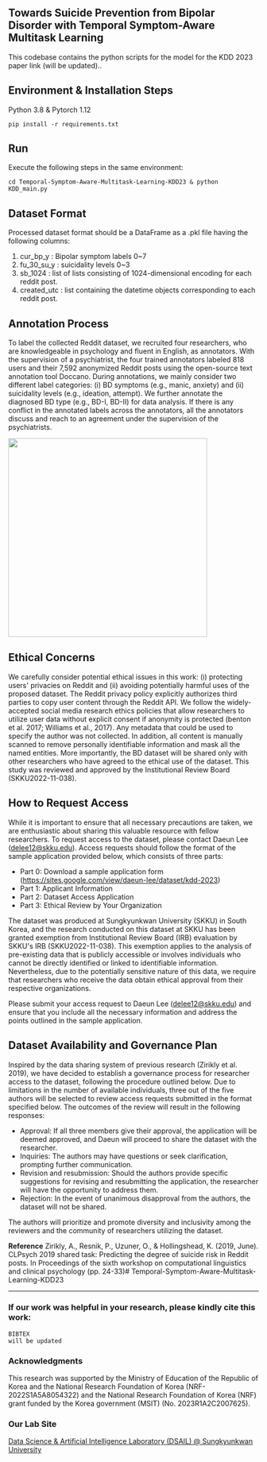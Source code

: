 ## Towards Suicide Prevention from Bipolar Disorder with Temporal Symptom-Aware Multitask Learning
This codebase contains the python scripts for the model for the KDD 2023 paper link (will be updated)..

## Environment & Installation Steps
Python 3.8 & Pytorch 1.12
```
pip install -r requirements.txt
```

## Run
Execute the following steps in the same environment:
```
cd Temporal-Symptom-Aware-Multitask-Learning-KDD23 & python KDD_main.py
```

## Dataset Format
Processed dataset format should be a DataFrame as a .pkl file having the following columns:
1. cur_bp_y : Bipolar symptom labels 0~7 
2. fu_30_su_y : suicidality levels 0~3
3. sb_1024 : list of lists consisting of 1024-dimensional encoding for each reddit post.
4. created_utc : list containing the datetime objects corresponding to each reddit post.


## Annotation Process
To label the collected Reddit dataset, we recruited four researchers, who are knowledgeable in psychology and fluent in English, as annotators. With the supervision of a psychiatrist, the four trained annotators labeled 818 users and their 7,592 anonymized Reddit posts using the open-source text annotation tool Doccano. During annotations, we mainly consider two different label categories: (i) BD symptoms (e.g., manic, anxiety) and (ii) suicidality levels (e.g., ideation, attempt). We further annotate the diagnosed BD type (e.g., BD-I, BD-II) for data analysis. If there is any conflict in the annotated labels across the annotators, all the annotators discuss and reach to an agreement under the supervision of the psychiatrists. 

<img src = "img/dataset.png" width="400">

## Ethical Concerns
We carefully consider potential ethical issues in this work: (i) protecting users' privacies on Reddit and (ii) avoiding potentially harmful uses of the proposed dataset. The Reddit privacy policy explicitly authorizes third parties to copy user content through the Reddit API. We follow the widely-accepted social media research ethics policies that allow researchers to utilize user data without explicit consent if anonymity is protected (benton et al. 2017; Williams et al., 2017). Any metadata that could be used to specify the author was not collected. In addition, all content is manually scanned to remove personally identifiable information and mask all the named entities. More importantly, the BD dataset will be shared only with other researchers who have agreed to the ethical use of the dataset. This study was reviewed and approved by the Institutional Review Board (SKKU2022-11-038).

## How to Request Access
While it is important to ensure that all necessary precautions are taken, we are enthusiastic about sharing this valuable resource with fellow researchers. To request access to the dataset, please contact Daeun Lee (delee12@skku.edu). Access requests should follow the format of the sample application provided below, which consists of three parts:
- Part 0: Download a sample application form (https://sites.google.com/view/daeun-lee/dataset/kdd-2023)
- Part 1: Applicant Information
- Part 2: Dataset Access Application
- Part 3: Ethical Review by Your Organization

The dataset was produced at Sungkyunkwan University (SKKU) in South Korea, and the research conducted on this dataset at SKKU has been granted exemption from Institutional Review Board (IRB) evaluation by SKKU's IRB (SKKU2022-11-038). This exemption applies to the analysis of pre-existing data that is publicly accessible or involves individuals who cannot be directly identified or linked to identifiable information. Nevertheless, due to the potentially sensitive nature of this data, we require that researchers who receive the data obtain ethical approval from their respective organizations.

Please submit your access request to Daeun Lee (delee12@skku.edu) and ensure that you include all the necessary information and address the points outlined in the sample application.


## Dataset Availability and Governance Plan
Inspired by the data sharing system of previous research (Zirikly et al. 2019), we have decided to establish a governance process for researcher access to the dataset, following the procedure outlined below.
Due to limitations in the number of available individuals, three out of the five authors will be selected to review access requests submitted in the format specified below. The outcomes of the review will result in the following responses:

- Approval: If all three members give their approval, the application will be deemed approved, and Daeun will proceed to share the dataset with the researcher.
- Inquiries: The authors may have questions or seek clarification, prompting further communication.
- Revision and resubmission: Should the authors provide specific suggestions for revising and resubmitting the application, the researcher will have the opportunity to address them.
- Rejection: In the event of unanimous disapproval from the authors, the dataset will not be shared.

The authors will prioritize and promote diversity and inclusivity among the reviewers and the community of researchers utilizing the dataset.

__Reference__
Zirikly, A., Resnik, P., Uzuner, O., & Hollingshead, K. (2019, June). CLPsych 2019 shared task: Predicting the degree of suicide risk in Reddit posts. In Proceedings of the sixth workshop on computational linguistics and clinical psychology (pp. 24-33)# Temporal-Symptom-Aware-Multitask-Learning-KDD23

---
### If our work was helpful in your research, please kindly cite this work:

```
BIBTEX
will be updated
```

### Acknowledgments
This research was supported by the Ministry of Education of the Republic of Korea and the National Research Foundation of Korea (NRF-2022S1A5A8054322) and the National Research Foundation of Korea (NRF) grant funded by the Korea government (MSIT) (No. 2023R1A2C2007625). 

### Our Lab Site
[Data Science & Artificial Intelligence Laboratory (DSAIL) @ Sungkyunkwan University](https://sites.google.com/view/datasciencelab/home)
